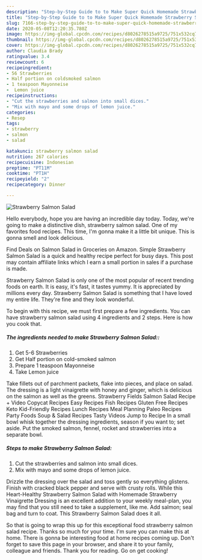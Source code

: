 ```yaml
---
description: "Step-by-Step Guide to to Make Super Quick Homemade Strawberry Salmon Salad"
title: "Step-by-Step Guide to to Make Super Quick Homemade Strawberry Salmon Salad"
slug: 7166-step-by-step-guide-to-to-make-super-quick-homemade-strawberry-salmon-salad
date: 2020-05-08T12:20:35.780Z
image: https://img-global.cpcdn.com/recipes/d8026278515a9725/751x532cq70/strawberry-salmon-salad-recipe-main-photo.jpg
thumbnail: https://img-global.cpcdn.com/recipes/d8026278515a9725/751x532cq70/strawberry-salmon-salad-recipe-main-photo.jpg
cover: https://img-global.cpcdn.com/recipes/d8026278515a9725/751x532cq70/strawberry-salmon-salad-recipe-main-photo.jpg
author: Claudia Brady
ratingvalue: 3.4
reviewcount: 6
recipeingredient:
- 56 Strawberries
- Half portion on coldsmoked salmon
- 1 teaspoon Mayonneise
-  Lemon juice
recipeinstructions:
- "Cut the strawberries and salmon into small dices."
- "Mix with mayo and some drops of lemon juice."
categories:
- Resep
tags:
- strawberry
- salmon
- salad

katakunci: strawberry salmon salad
nutrition: 267 calories
recipecuisine: Indonesian
preptime: "PT11M"
cooktime: "PT1H"
recipeyield: "2"
recipecategory: Dinner

---
```



![Strawberry Salmon Salad](https://img-global.cpcdn.com/recipes/d8026278515a9725/751x532cq70/strawberry-salmon-salad-recipe-main-photo.jpg)

Hello everybody, hope you are having an incredible day today. Today, we're going to make a distinctive dish, strawberry salmon salad. One of my favorites food recipes. This time, I'm gonna make it a little bit unique. This is gonna smell and look delicious.

Find Deals on Salmon Salad in Groceries on Amazon. Simple Strawberry Salmon Salad is a quick and healthy recipe perfect for busy days. This post may contain affiliate links which I earn a small portion in sales if a purchase is made.

Strawberry Salmon Salad is only one of the most popular of recent trending foods on earth. It is easy, it's fast, it tastes yummy. It is appreciated by millions every day. Strawberry Salmon Salad is something that I have loved my entire life. They're fine and they look wonderful.


To begin with this recipe, we must first prepare a few ingredients. You can have strawberry salmon salad using 4 ingredients and 2 steps. Here is how you cook that.

##### The ingredients needed to make Strawberry Salmon Salad::

1. Get 5-6 Strawberries
1. Get Half portion on cold-smoked salmon
1. Prepare 1 teaspoon Mayonneise
1. Take  Lemon juice


Take fillets out of parchment packets, flake into pieces, and place on salad. The dressing is a light vinaigrette with honey and ginger, which is delicious on the salmon as well as the greens. Strawberry Fields Salmon Salad Recipe + Video Copycat Recipes Easy Recipes Fish Recipes Gluten Free Recipes Keto Kid-Friendly Recipes Lunch Recipes Meal Planning Paleo Recipes Party Foods Soup &amp; Salad Recipes Tasty Videos Jump to Recipe In a small bowl whisk together the dressing ingredients, season if you want to; set aside. Put the smoked salmon, fennel, rocket and strawberries into a separate bowl. 

##### Steps to make Strawberry Salmon Salad:

1. Cut the strawberries and salmon into small dices.
1. Mix with mayo and some drops of lemon juice.


Drizzle the dressing over the salad and toss gently so everything glistens. Finish with cracked black pepper and serve with crusty rolls. While this Heart-Healthy Strawberry Salmon Salad with Homemade Strawberry Vinaigrette Dressing is an excellent addition to your weekly meal-plan, you may find that you still need to take a supplement, like me. Add salmon; seal bag and turn to coat. This Strawberry Salmon Salad does it all. 

So that is going to wrap this up for this exceptional food strawberry salmon salad recipe. Thanks so much for your time. I'm sure you can make this at home. There is gonna be interesting food at home recipes coming up. Don't forget to save this page in your browser, and share it to your family, colleague and friends. Thank you for reading. Go on get cooking!
